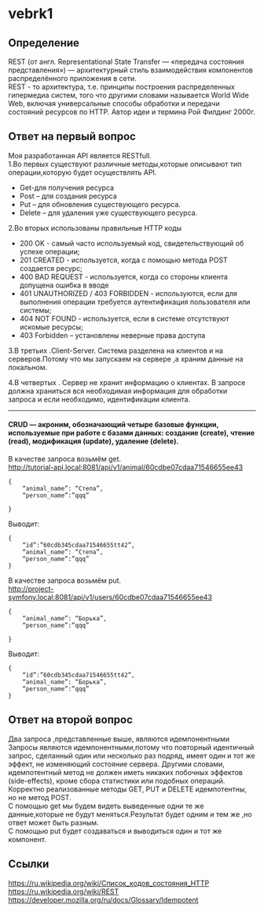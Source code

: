 # vebrk1
## Определение
REST (от англ. Representational State Transfer — «передача состояния представления») — архитектурный стиль взаимодействия компонентов распределённого приложения в сети.  
REST - то архитектура, т.е. принципы построения распределенных гипермедиа систем, того что другими словами называется World Wide Web, включая универсальные способы обработки и передачи состояний ресурсов по HTTP. Автор идеи и термина Рой Филдинг 2000г.  
## Ответ на первый вопрос
Моя разработанная API является RESTfull.  
1.Во первых существуют различные методы,которые описывают тип операции,которую будет осуществлять API.
- Get-для получения ресурса     
- Post – для создания ресурса    
- Put – для обновления существующего ресурса.    
- Delete – для удаления уже существующего ресурса. 
   
2.Во вторых использованы правильные HTTP коды  
- 200 OK - самый часто используемый код, свидетельствующий об успехе операции;   
- 201 CREATED - используется, когда с помощью метода POST создается ресурс;  
- 400 BAD REQUEST - используется, когда со стороны клиента допущена ошибка в вводе    
- 401 UNAUTHORIZED / 403 FORBIDDEN - используются, если для выполнения операции требуется аутентификация пользователя или системы;    
- 404 NOT FOUND - используется, если в системе отсутствуют искомые ресурсы;  
- 403 Forbidden – установлены неверные права доступа  

3.В третьих .Client-Server. Система разделена на клиентов и на серверов.Потому что мы запускаем на сервере ,а храним данные на локальном.  

4.В четвертых .	Сервер не хранит информацию о клиентах. В запросе должна храниться вся необходимая информация для обработки запроса и если необходимо, идентификации клиента.  
_______________________________________________________________________________________________________________________________________________________________________

#### CRUD — акроним, обозначающий четыре базовые функции, используемые при работе с базами данных: создание (create), чтение (read), модификация (update), удаление (delete).
В качестве запроса возьмём get.  
http://tutorial-api.local:8081/api/v1/animal/60cdbe07cdaa71546655ee43  
```
{
	“animal_name”: “Степа”,
	“person_name”:”qqq”

}
```
Выводит:
```
{
	“id”:”60cdb345cdaa71546655tt42”,
	“animal_name”: “Степа”,
	“person_name”:”qqq”
}
```
В качестве запроса возьмём put.  
http://project-symfony.local:8081/api/v1/users/60cdbe07cdaa71546655ee43
```
{
	“animal_name”: “Борька”,
	“person_name”:”qqq”

}
```
Выводит:
```
{
	“id”:”60cdb345cdaa71546655tt42”,
	“animal_name”: “Борька”,
	“person_name”:”qqq”
}
```


## Ответ на второй вопрос
Два запроса ,представленные выше, являются идемпонентными
Запросы являются идемпонентными,потому что повторный идентичный запрос, сделанный один или несколько раз подряд, имеет один и тот же эффект, не изменяющий состояние сервера. 
Другими словами, идемпотентный метод не должен иметь никаких побочных эффектов (side-effects), кроме сбора статистики или подобных операций. Корректно реализованные методы GET,  PUT и DELETE идемпотентны, но не метод POST.   
С помощью get мы будем видеть выведенные одни те же данные,которые не будут меняться.Результат будет одним и тем же ,но ответ может быть разным.  
С помощью put будет создаваться и выводиться один и тот же компонент.  


## Ссылки
https://ru.wikipedia.org/wiki/Список_кодов_состояния_HTTP 
https://ru.wikipedia.org/wiki/REST
https://developer.mozilla.org/ru/docs/Glossary/Idempotent  







